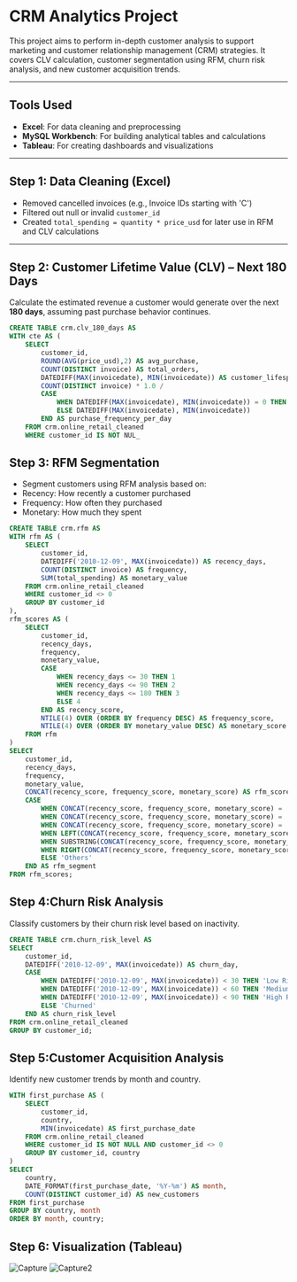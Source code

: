 #  CRM Analytics Project

This project aims to perform in-depth customer analysis to support marketing and customer relationship management (CRM) strategies. It covers CLV calculation, customer segmentation using RFM, churn risk analysis, and new customer acquisition trends.

---

##  Tools Used

- **Excel**: For data cleaning and preprocessing
- **MySQL Workbench**: For building analytical tables and calculations
- **Tableau**: For creating dashboards and visualizations

---

##  Step 1: Data Cleaning (Excel)

- Removed cancelled invoices (e.g., Invoice IDs starting with 'C')
- Filtered out null or invalid `customer_id`
- Created `total_spending = quantity * price_usd` for later use in RFM and CLV calculations

---

##  Step 2: Customer Lifetime Value (CLV) – Next 180 Days

Calculate the estimated revenue a customer would generate over the next **180 days**, assuming past purchase behavior continues.

```sql
CREATE TABLE crm.clv_180_days AS
WITH cte AS (
    SELECT 
        customer_id,
        ROUND(AVG(price_usd),2) AS avg_purchase,
        COUNT(DISTINCT invoice) AS total_orders,
        DATEDIFF(MAX(invoicedate), MIN(invoicedate)) AS customer_lifespan,
        COUNT(DISTINCT invoice) * 1.0 / 
        CASE 
            WHEN DATEDIFF(MAX(invoicedate), MIN(invoicedate)) = 0 THEN 1
            ELSE DATEDIFF(MAX(invoicedate), MIN(invoicedate))
        END AS purchase_frequency_per_day
    FROM crm.online_retail_cleaned
    WHERE customer_id IS NOT NUL_
```

## Step 3: RFM Segmentation

- Segment customers using RFM analysis based on:
- Recency: How recently a customer purchased
- Frequency: How often they purchased
- Monetary: How much they spent 

```sql
CREATE TABLE crm.rfm AS
WITH rfm AS (
    SELECT
        customer_id,
        DATEDIFF('2010-12-09', MAX(invoicedate)) AS recency_days,
        COUNT(DISTINCT invoice) AS frequency,
        SUM(total_spending) AS monetary_value
    FROM crm.online_retail_cleaned
    WHERE customer_id <> 0
    GROUP BY customer_id
),
rfm_scores AS (
    SELECT
        customer_id,
        recency_days,
        frequency,
        monetary_value,
        CASE
            WHEN recency_days <= 30 THEN 1
            WHEN recency_days <= 90 THEN 2
            WHEN recency_days <= 180 THEN 3
            ELSE 4
        END AS recency_score,
        NTILE(4) OVER (ORDER BY frequency DESC) AS frequency_score,
        NTILE(4) OVER (ORDER BY monetary_value DESC) AS monetary_score
    FROM rfm
)
SELECT
    customer_id,
    recency_days,
    frequency,
    monetary_value,
    CONCAT(recency_score, frequency_score, monetary_score) AS rfm_score,
    CASE 
        WHEN CONCAT(recency_score, frequency_score, monetary_score) = '111' THEN 'Best Customers'
        WHEN CONCAT(recency_score, frequency_score, monetary_score) = '311' THEN 'Almost Lost'
        WHEN CONCAT(recency_score, frequency_score, monetary_score) = '411' THEN 'Lost Customers'
        WHEN LEFT(CONCAT(recency_score, frequency_score, monetary_score),1) = '1' THEN 'Recent Customers'
        WHEN SUBSTRING(CONCAT(recency_score, frequency_score, monetary_score),2,1) = '1' THEN 'Loyal Customers'
        WHEN RIGHT(CONCAT(recency_score, frequency_score, monetary_score),1) = '1' THEN 'Big Spenders'
        ELSE 'Others'
    END AS rfm_segment
FROM rfm_scores;
```

## Step 4:Churn Risk Analysis
Classify customers by their churn risk level based on inactivity.

```sql
CREATE TABLE crm.churn_risk_level AS
SELECT
    customer_id,
    DATEDIFF('2010-12-09', MAX(invoicedate)) AS churn_day,
    CASE
        WHEN DATEDIFF('2010-12-09', MAX(invoicedate)) < 30 THEN 'Low Risk'
        WHEN DATEDIFF('2010-12-09', MAX(invoicedate)) < 60 THEN 'Medium Risk'
        WHEN DATEDIFF('2010-12-09', MAX(invoicedate)) < 90 THEN 'High Risk'
        ELSE 'Churned'
    END AS churn_risk_level
FROM crm.online_retail_cleaned
GROUP BY customer_id;
```
## Step 5:Customer Acquisition Analysis
Identify new customer trends by month and country.

```sql
WITH first_purchase AS (
    SELECT
        customer_id,
        country,
        MIN(invoicedate) AS first_purchase_date
    FROM crm.online_retail_cleaned
    WHERE customer_id IS NOT NULL AND customer_id <> 0
    GROUP BY customer_id, country
)
SELECT
    country,
    DATE_FORMAT(first_purchase_date, '%Y-%m') AS month,
    COUNT(DISTINCT customer_id) AS new_customers
FROM first_purchase
GROUP BY country, month
ORDER BY month, country;
```
## Step 6: Visualization (Tableau)
![Capture](https://github.com/user-attachments/assets/7abdd425-adf9-4927-b796-466caf2e9c46)
![Capture2](https://github.com/user-attachments/assets/1bc64244-2cec-418b-ac49-6507555f6fe9)




